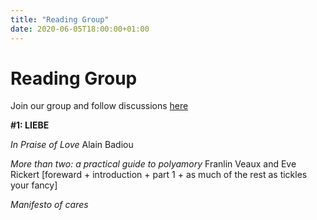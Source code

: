 ```yaml
---
title: "Reading Group"
date: 2020-06-05T18:00:00+01:00
---
```


# Reading Group

Join our group and follow discussions [here](https://wald.liebechaos.org/channel/readinggroup)

**#1: LIEBE**

*In Praise of Love* Alain Badiou

*More than two: a practical guide to polyamory* Franlin Veaux and Eve Rickert
[foreward + introduction + part 1 + as much of the rest as tickles your fancy]

*Manifesto of cares*
